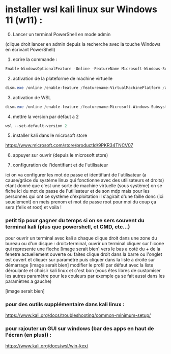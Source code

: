 # installer wsl kali linux sur Windows 11 (w11) :

0. Lancer un terminal PowerShell en mode admin 

(clique droit lancer en admin depuis la recherche avec la touche Windows en écrivant PowerShell)

1. ecrire la commande : 
```powershell
Enable-WindowsOptionalFeature -Online -FeatureName Microsoft-Windows-Subsystem-Linux
```
2. activation de la plateforme de machine virtuelle 
```powershell
dism.exe /online /enable-feature /featurename:VirtualMachinePlatform /all /norestart
```
3. activation de WSL
```powershell
dism.exe /online /enable-feature /featurename:Microsoft-Windows-Subsystem-Linux /all /norestart
```
4. mettre la version par défaut a 2
```powershell
wsl --set-default-version 2
```

5. installer kali dans le microsoft store 

https://www.microsoft.com/store/productId/9PKR34TNCV07


6. appuyer sur ouvrir (depuis le microsoft store)

7. configuration de l'identifiant et de l'utilisateur

ici on va configurer les mot de passe et identifiant de l'utilisateur 
(a cause/grâce du système linux qui fonctionne avec des utilisateurs et droits)
etant donné que c'est une sorte de machine virtuelle (sous système) 
on se fiche ici du mot de passe de l'utilisateur et de son mdp mais 
pour les personnes qui ont ce système d'exploitation il s'agirait d'une faille
donc (ici seuelement) on mets prenom et mot de passe root 
pour moi du coup ça sera (felix et root)
et voila !

### petit tip pour gagner du temps si on se sers souvent du terminal kali (plus que powershell, et CMD, etc...)
pour ouvrir un terminal avec kali a chaque clique droit dans une zone du bureau ou d'un disque :
droit>terminal, ouvrir un terminal cliquer sur l'icone qui represente une fleche [image serait bien] vers le bas
a coté du + de la fenetre actuellement ouverte ou faites clique droit dans la barre ou 
l'onglet est ouvert et cliquer sur paramètre puis cliquer dans la liste a droite sur
démarrage [image serait bien] modifier le profil par défaut avec la liste déroulante
et choisir kali linux et c'est bon (vous êtes libres de customiser les autres paramètre pour les couleurs par exemple ça se fait aussi dans les paramètres a gauche)

[image serait bien]

### pour des outils supplémentaire dans kali linux : 
https://www.kali.org/docs/troubleshooting/common-minimum-setup/
### pour rajouter un GUI sur windows (bar des apps en haut de l'écran (en plus)) :
https://www.kali.org/docs/wsl/win-kex/


<!-- end -->